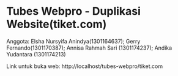 # Tubes Webpro - Duplikasi Website(tiket.com)

Anggota:
Elsha Nursyifa Anindya(1301164637);
Gerry Fernando(1301170387);
Annisa Rahmah Sari (1301174237);
Andika Yudantara (1301174213)


Link untuk buka web:
http://localhost/tubes-webpro/tiket.com
